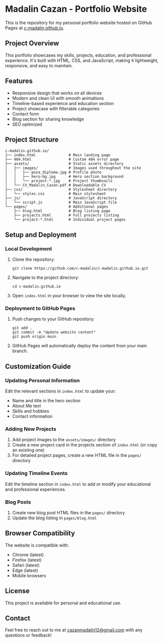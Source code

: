 # Madalin Cazan - Portfolio Website

This is the repository for my personal portfolio website hosted on GitHub Pages at [c-madalin.github.io](https://c-madalin.github.io).

## Project Overview

This portfolio showcases my skills, projects, education, and professional experience. It's built with HTML, CSS, and JavaScript, making it lightweight, responsive, and easy to maintain.

## Features

- Responsive design that works on all devices
- Modern and clean UI with smooth animations
- Timeline-based experience and education section
- Project showcase with filterable categories
- Contact form
- Blog section for sharing knowledge
- SEO optimized

## Project Structure

```
c-madalin.github.io/
├── index.html               # Main landing page
├── 404.html                 # Custom 404 error page
├── assets/                  # Static assets directory
│   ├── images/              # Images used throughout the site
│   │   ├── poza_diploma.jpg # Profile photo
│   │   ├── hero-bg.jpg      # Hero section background
│   │   └── project-*.jpg    # Project thumbnails
│   └── CV_Madalin_Cazan.pdf # Downloadable CV
├── css/                     # Stylesheet directory
│   └── styles.css           # Main stylesheet
├── js/                      # JavaScript directory
│   └── script.js            # Main JavaScript file
└── pages/                   # Additional pages
    ├── blog.html            # Blog listing page
    ├── projects.html        # Full projects listing
    └── project-*.html       # Individual project pages
```

## Setup and Deployment

### Local Development

1. Clone the repository:
   ```
   git clone https://github.com/c-madalin/c-madalin.github.io.git
   ```

2. Navigate to the project directory:
   ```
   cd c-madalin.github.io
   ```

3. Open `index.html` in your browser to view the site locally.

### Deployment to GitHub Pages

1. Push changes to your GitHub repository:
   ```
   git add .
   git commit -m "Update website content"
   git push origin main
   ```

2. GitHub Pages will automatically deploy the content from your main branch.

## Customization Guide

### Updating Personal Information

Edit the relevant sections in `index.html` to update your:
- Name and title in the hero section
- About Me text
- Skills and hobbies
- Contact information

### Adding New Projects

1. Add project images to the `assets/images/` directory
2. Create a new project card in the projects section of `index.html` (or copy an existing one)
3. For detailed project pages, create a new HTML file in the `pages/` directory

### Updating Timeline Events

Edit the timeline section in `index.html` to add or modify your educational and professional experiences.

### Blog Posts

1. Create new blog post HTML files in the `pages/` directory
2. Update the blog listing in `pages/blog.html`

## Browser Compatibility

The website is compatible with:
- Chrome (latest)
- Firefox (latest)
- Safari (latest)
- Edge (latest)
- Mobile browsers

## License

This project is available for personal and educational use.

## Contact

Feel free to reach out to me at cazanmadalin12@gmail.com with any questions or feedback!